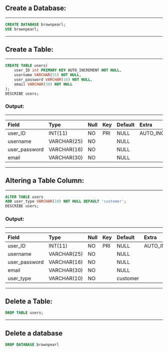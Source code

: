 ## Create a Database:

---
```sql
CREATE DATABASE brownpearl;
USE brownpearl;
```
---

## Create a Table:

---
```sql
CREATE TABLE users(
    user_ID int PRIMARY KEY AUTO_INCREMENT NOT NULL,
    username VARCHAR(25) NOT NULL,
    user_password VARCHAR(16) NOT NULL,
    email VARCHAR(30) NOT NULL
);
DESCRIBE users;
```
### Output:
---
|   Field       |     Type    | Null |  Key | Default |      Extra     |
| :------------ | :---------- | :--- | :--- | :------ | :------------- |
| user_ID       | INT(11)     | NO   | PRI  | NULL    | AUTO_INCREMENT |
| username      | VARCHAR(25) | NO   |      | NULL    |                |
| user_password | VARCHAR(16) | NO   |      | NULL    |                |
| email         | VARCHAR(30) | NO   |      | NULL    |                |
---

## Altering a Table Column:

---
```sql
ALTER TABLE users
ADD user_type VARCHAR(10) NOT NULL DEFAULT 'customer';
DESCRIBE users;
```

### Output:
---
|   Field       |     Type    | Null |  Key | Default  |      Extra     |
| :------------ | :---------- | :--- | :--- | :------- | :------------- |
| user_ID       | INT(11)     | NO   | PRI  | NULL     | AUTO_INCREMENT |
| username      | VARCHAR(25) | NO   |      | NULL     |                |
| user_password | VARCHAR(16) | NO   |      | NULL     |                |
| email         | VARCHAR(30) | NO   |      | NULL     |                |
| user_type     | VARCHAR(10) | NO   |      | customer |                |
---

## Delete a Table:

```sql
DROP TABLE users;
```
---
## Delete a database

```sql
DROP DATABASE brownpearl
```
